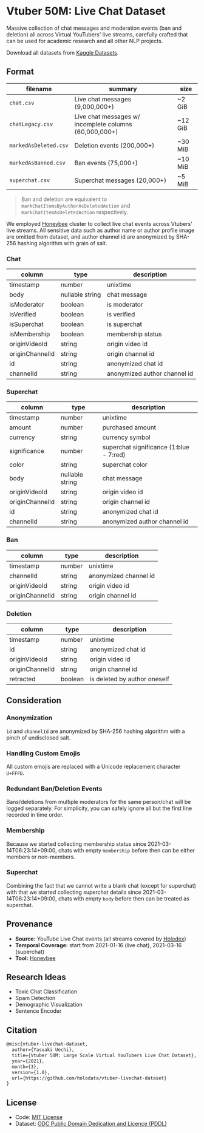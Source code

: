 # Vtuber 50M: Live Chat Dataset

Massive collection of chat messages and moderation events (ban and deletion) all across Virtual YouTubers' live streams, carefully crafted that can be used for academic research and all other NLP projects.

Download all datasets from [Kaggle Datasets](https://www.kaggle.com/uetchy/vtuber-livechat).

## Format

| filename              | summary                                                | size    |
| --------------------- | ------------------------------------------------------ | ------- |
| `chat.csv`            | Live chat messages (9,000,000+)                        | ~2 GiB  |
| `chatLegacy.csv`      | Live chat messages w/ incomplete columns (60,000,000+) | ~12 GiB |
| `markedAsDeleted.csv` | Deletion events (200,000+)                             | ~30 MiB |
| `markedAsBanned.csv`  | Ban events (75,000+)                                   | ~10 MiB |
| `superchat.csv`       | Superchat messages (20,000+)                           | ~5 MiB  |

> Ban and deletion are equivalent to `markChatItemsByAuthorAsDeletedAction` and `markChatItemAsDeletedAction` respectively.

We employed [Honeybee](https://github.com/holodata/honeybee) cluster to collect live chat events across Vtubers' live streams. All sensitive data such as author name or author profile image are omitted from dataset, and author channel id are anonymized by SHA-256 hashing algorithm with grain of salt.

### Chat

| column          | type            | description                  |
| --------------- | --------------- | ---------------------------- |
| timestamp       | number          | unixtime                     |
| body            | nullable string | chat message                 |
| isModerator     | boolean         | is moderator                 |
| isVerified      | boolean         | is verified                  |
| isSuperchat     | boolean         | is superchat                 |
| isMembership    | boolean         | membership status            |
| originVideoId   | string          | origin video id              |
| originChannelId | string          | origin channel id            |
| id              | string          | anonymized chat id           |
| channelId       | string          | anonymized author channel id |

### Superchat

| column          | type            | description                             |
| --------------- | --------------- | --------------------------------------- |
| timestamp       | number          | unixtime                                |
| amount          | number          | purchased amount                        |
| currency        | string          | currency symbol                         |
| significance    | number          | superchat significance (1:blue - 7:red) |
| color           | string          | superchat color                         |
| body            | nullable string | chat message                            |
| originVideoId   | string          | origin video id                         |
| originChannelId | string          | origin channel id                       |
| id              | string          | anonymized chat id                      |
| channelId       | string          | anonymized author channel id            |

### Ban

| column          | type   | description           |
| --------------- | ------ | --------------------- |
| timestamp       | number | unixtime              |
| channelId       | string | anonymized channel id |
| originVideoId   | string | origin video id       |
| originChannelId | string | origin channel id     |

### Deletion

| column          | type    | description                  |
| --------------- | ------- | ---------------------------- |
| timestamp       | number  | unixtime                     |
| id              | string  | anonymized chat id           |
| originVideoId   | string  | origin video id              |
| originChannelId | string  | origin channel id            |
| retracted       | boolean | is deleted by author oneself |

## Consideration

### Anonymization

`id` and `channelId` are anonymized by SHA-256 hashing algorithm with a pinch of undisclosed salt.

### Handling Custom Emojis

All custom emojis are replaced with a Unicode replacement character `U+FFFD`.

### Redundant Ban/Deletion Events

Bans/deletions from multiple moderators for the same person/chat will be logged separately. For simplicity, you can safely ignore all but the first line recorded in time order.

### Membership

Because we started collecting membership status since 2021-03-14T06:23:14+09:00, chats with empty `membership` before then can be either members or non-members.

### Superchat

Combining the fact that we cannot write a blank chat (except for superchat) with that we started collecting superchat details since 2021-03-14T06:23:14+09:00, chats with empty `body` before then can be treated as superchat.

## Provenance

- **Source:** YouTube Live Chat events (all streams covered by [Holodex](https://holodex.net))
- **Temporal Coverage:** start from 2021-01-16 (live chat), 2021-03-16 (superchat)
- **Tool:** [Honeybee](https://github.com/holodata/honeybee)

## Research Ideas

- Toxic Chat Classification
- Spam Detection
- Demographic Visualization
- Sentence Encoder

## Citation

```latex
@misc{vtuber-livechat-dataset,
  author={Yasuaki Uechi},
  title={Vtuber 50M: Large Scale Virtual YouTubers Live Chat Dataset},
  year={2021},
  month={3},
  version={1.0},
  url={https://github.com/holodata/vtuber-livechat-dataset}
}
```

## License

- Code: [MIT License](./LICENSE)
- Dataset: [ODC Public Domain Dedication and Licence (PDDL)](https://opendatacommons.org/licenses/pddl/1-0/index.html)
